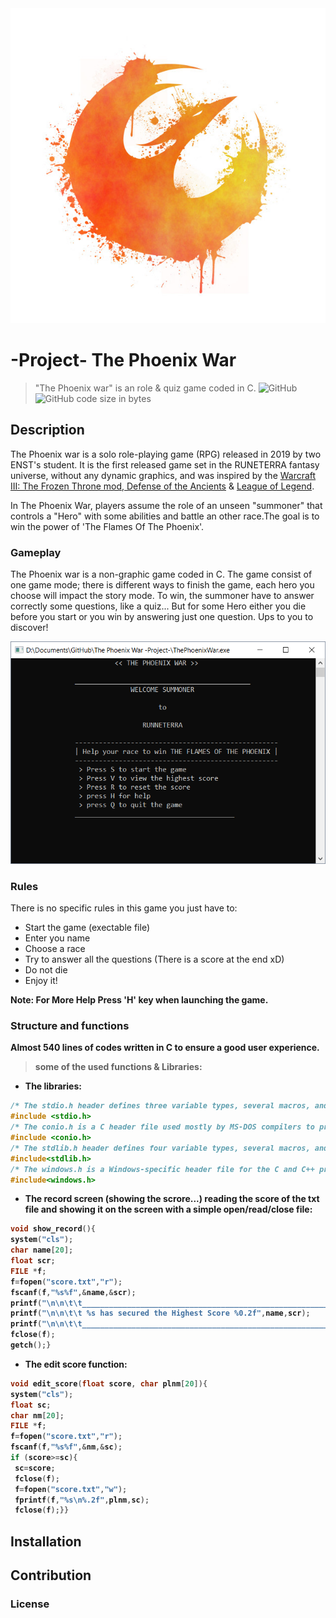 <img src="img/phoenix.jpg">

# -Project- The Phoenix War

> "The Phoenix war" is an role & quiz game coded in C.
![GitHub](https://img.shields.io/github/license/KyuCore/The-Phoenix-War--Project-.svg)
![GitHub code size in bytes](https://img.shields.io/github/languages/code-size/KyuCore/The-Phoenix-War--Project-.svg)

## Description

The Phoenix war is a solo role-playing game (RPG) released in 2019 by two ENST's student. It is the first released game set in the RUNETERRA fantasy universe, without any dynamic graphics, and was inspired by the [Warcraft III: The Frozen Throne mod, Defense of the Ancients](https://en.wikipedia.org/wiki/World_of_Warcraft#Starting_a_character_or_play_session) & [League of Legend](https://en.wikipedia.org/wiki/League_of_Legends).

   In The Phoenix War, players assume the role of an unseen "summoner"
that controls a "Hero" with some abilities and battle an other race.The goal is to win the power of 'The Flames Of The Phoenix'.

### Gameplay

The Phoenix war is a non-graphic game coded in C. The game consist of one game mode; there is different ways to finish the game, each hero you choose will impact the story mode. To win, the summoner have to answer correctly some questions, like a quiz... But for some Hero either you die before you start or you win by answering just one question. Ups to you to discover!

![](img/game.png)

### Rules

There is no specific rules in this game you just have to:

- Start the game (exectable file)
- Enter you name
- Choose a race
- Try to answer all the questions (There is a score at the end xD)
- Do not die
- Enjoy it!

<strong>Note<strong>: For More Help Press 'H' key when launching the game.

### Structure and functions

Almost 540 lines of codes written in C to ensure a good user experience.
>some of the used functions & Libraries:

- The libraries:

```C
/* The stdio.h header defines three variable types, several macros, and various functions for performing input and output. */
#include <stdio.h>
/* The conio.h is a C header file used mostly by MS-DOS compilers to provide console input/output. It is not part of the C standard library or ISO C, nor is it defined by POSIX. */
#include <conio.h>
/* The stdlib.h header defines four variable types, several macros, and various functions for performing general functions. */
#include<stdlib.h>
/* The windows.h is a Windows-specific header file for the C and C++ programming languages which contains declarations for all of the functions in the Windows API, all the common macros used by Windows programmers, and all the data types used by the various functions and subsystems. */
#include<windows.h>
```

- The record screen (showing the scrore...) reading the score of the txt file and showing it on the screen with a simple open/read/close file:

```C
void show_record(){
system("cls");
char name[20];
float scr;
FILE *f;
f=fopen("score.txt","r");
fscanf(f,"%s%f",&name,&scr);
printf("\n\n\t\t_______________________________________________________");
printf("\n\n\t\t %s has secured the Highest Score %0.2f",name,scr);
printf("\n\n\t\t_______________________________________________________");
fclose(f);
getch();}
```

- The edit score function:

```C
void edit_score(float score, char plnm[20]){
system("cls");
float sc;
char nm[20];
FILE *f;
f=fopen("score.txt","r");
fscanf(f,"%s%f",&nm,&sc);
if (score>=sc){
 sc=score;
 fclose(f);
 f=fopen("score.txt","w");
 fprintf(f,"%s\n%.2f",plnm,sc);
 fclose(f);}}
```

## Installation

## Contribution

### License

